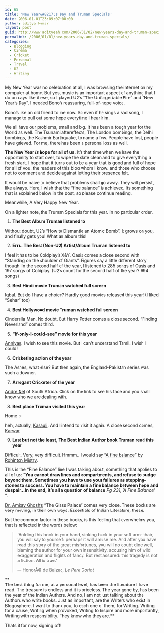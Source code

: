 ```yaml
---
id: 65
title: 'New Year&#8217;s Day and Truman Specials'
date: 2006-01-01T23:09:07+00:00
author: aditya kumar
layout: post
guid: http://www.adityeah.com/2006/01/02/new-years-day-and-truman-specials/
permalink: /2006/01/01/new-years-day-and-truman-specials/
categories:
  - Blogging
  - Cinema
  - Cricket
  - Personal
  - Travel
  - U2
  - Writing
---
```

My New Year was no celebration at all, I was browsing the internet on my computer at home. But yes, music is an important aspect of anything that I do on days like these, so I played U2&#8217;s &#8220;The Unforgettable Fire&#8221; and &#8220;New Year&#8217;s Day&#8221;. I needed Bono&#8217;s reassuring, full-of-hope voice.  
  
Bono&#8217;s like an old friend to me now. So even if he sings a sad song, I manage to pull out some hope everytime I hear him.  
  
We all have our problems, small and big. It has been a tough year for the World as well. The Tsunami aftereffects, The London bombings, the Delhi bombings, the Kashmir Earthquake, to name a few. People have lost, people have grieved. For me, there has been a personal loss as well.  
  
**The New Year _is_ hope for all of us.** It&#8217;s that time when we have the opportunity to start over, to wipe the slate clean and to give everything a fresh start. I hope that it turns out to be a year that is good and full of hope for all of you, the readers of this blog whom I know, and those who choose not to comment and decide against letting their presence felt.  
  
It would be naive to believe that problems shall go away. They will persist, like always. Here, I wish that the &#8220;fine balance&#8221; is achieved. Its something that is explained below in the post, so please continue reading.

Meanwhile, A Very Happy New Year.  
  
On a lighter note, the Truman Specials for this year. In no particular order.  
  
1. **The Best Album Truman listened to**  
  
Without doubt, U2&#8217;s &#8220;How to Dismantle an Atomic Bomb&#8221;. It grows on you, and finally gets you! What an album this!  
  
2. **Errr.. The Best (Non-U2) Artist/Album Truman listened to**  
  
I feel it has to be Coldplay&#8217;s X&Y. Oasis comes a close second with &#8220;Standing on the shoulder of Giants&#8221;. Figures say a little different story though. In the second half of the year, I listened to 285 songs of Oasis and 197 songs of Coldplay. (U2&#8217;s count for the second half of the year? 694 songs)  
  
3. **Best Hindi movie Truman watched full screen**  
  
Iqbal. But do I have a choice? Hardly good movies released this year! (I liked &#8220;Sehar&#8221; too)  
  
4. **Best Hollywood movie Truman watched full screen**  
  
Cinderella Man. No doubt. But Harry Potter comes a close second. &#8220;Finding Neverland&#8221; comes third.  
  
5. **&#8220;If-only-I-could-see&#8221; movie for this year**  
  
[Anniyan](http://en.wikipedia.org/wiki/Anniyan). I wish to see this movie. But I can&#8217;t understand Tamil. I wish I could!  
  
6. **Cricketing action of the year**  
  
The Ashes, what else? But then again, the England-Pakistan series was such a downer.  
  
7. **Arrogant Cricketer of the year**  
  
[Andre Nel](http://content-ind.cricinfo.com/ci/content/player/46569.html) of South Africa. Click on the link to see his face and you shall know who we are dealing with.  
  
8. **Best place Truman visited this year**  
  
Home :)  
  
heh, actually, [Kasauli](http://en.wikipedia.org/wiki/Kasauli). And I intend to visit it again. A close second comes, [Karwar](http://en.wikipedia.org/wiki/Karwar)  
  
9. **Last but not the least, The Best Indian Author book Truman read this year**  
  
Difficult. Very, very difficult. Hmmm.. I would say &#8220;[A fine balance](http://en.wikipedia.org/wiki/A_fine_balance)&#8221; by [Rohinton Mistry](http://en.wikipedia.org/wiki/Rohinton_Mistry).  


This is the &#8220;Fine Balance&#8221; line I was talking about, something that applies to all of us: &#8220;**You cannot draw lines and compartments, and refuse to budge beyond them. Sometimes you have to use your failures as stepping-stones to success. You have to maintain a fine balance between hope and despair&#8230;In the end, it&#8217;s all a question of balance** _Pg 231, &#8216;A Fine Balance&#8217;_ &#8220;.  
  
[Dr. Amitav Ghosh&#8217;s](http://en.wikipedia.org/wiki/Amitav_Ghosh) &#8220;The Glass Palace&#8221; comes very close. These books are very moving, in their own ways. Essentials of Indian Literature, these.  
  
But the common factor in these books, is this feeling that overwhelms you, that is reflected in the words below:  


> &#8216;Holding this book in your hand, sinking back in your soft arm-chair, you will say to yourself: perhaps it will amuse me. And after you have read this story of the great misfortunes, you will no doubt dine well, blaming the author for your own insensitivity, accusing him of wild exaggeration and flights of fancy. But rest assured: this tragedy is not a fiction. All is true.&#8217;
> 
> &#8212; HonorÃ© de Balzac, _Le Pere Goriot_ 

**  
The best thing for me, at a personal level, has been the literature I have read. The treasure is endless and it is priceless. The year gone by, has been the year of the Indian Authors. And no, I am not just talking about the Authors who write books. Just as important, are the Writers who exist in Blogosphere. I want to thank you, to each one of them, for Writing. Writing for a cause, Writing when provoked, Writing to Inspire and more importantly, Writing with responsibility. They know who they are.**  
  
Thats it for now, signing off!